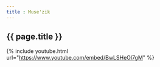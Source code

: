 ```yaml
---
title : Muse'zik
---
```

## {{ page.title }}

{% include youtube.html url="https://www.youtube.com/embed/BwLSHeOl7gM" %}